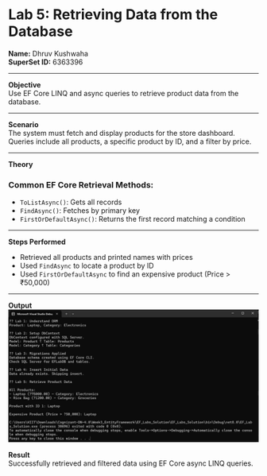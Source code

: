 # Lab 5: Retrieving Data from the Database  
**Name:** Dhruv Kushwaha  
**SuperSet ID:** 6363396  

---

**Objective**  
Use EF Core LINQ and async queries to retrieve product data from the database.

---

 **Scenario**  
The system must fetch and display products for the store dashboard. Queries include all products, a specific product by ID, and a filter by price.

---

 **Theory**

### Common EF Core Retrieval Methods:
- `ToListAsync()`: Gets all records  
- `FindAsync()`: Fetches by primary key  
- `FirstOrDefaultAsync()`: Returns the first record matching a condition

---

 **Steps Performed**
- Retrieved all products and printed names with prices  
- Used `FindAsync` to locate a product by ID  
- Used `FirstOrDefaultAsync` to find an expensive product (Price > ₹50,000)

---

 **Output**
![Output](./Output/result_1,2,3,4,5.jpg)

**Result**  
Successfully retrieved and filtered data using EF Core async LINQ queries.